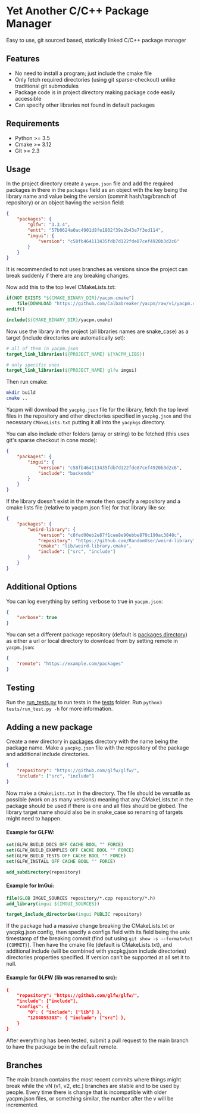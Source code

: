 # Yet Another C/C++ Package Manager

Easy to use, git sourced based, statically linked C/C++ package manager

## Features

-   No need to install a program; just include the cmake file
-   Only fetch required directories (using git sparse-checkout) unlike traditional git submodules
-   Package code is in project directory making package code easily accessible
-   Can specify other libraries not found in default packages

## Requirements

-   Python >= 3.5
-   Cmake >= 3.12
-   Git >= 2.3

## Usage

In the project directory create a `yacpm.json` file and add the required
packages in there in the `packages` field as an object with the key being the
library name and value being the version (commit hash/tag/branch of repository)
or an object having the version field:

```json
{
    "packages": {
        "glfw": "3.3.4",
        "entt": "57b0624a0ac4901d8fe1802f39e2b43e7f3ed114",
        "imgui": {
            "version": "c58fb464113435fdb7d122fde87cef4920b3d2c6"
        }
    }
}
```

It is recommended to not uses branches as versions since the project can break
suddenly if there are any breaking changes.

Now add this to the top level CMakeLists.txt:

```cmake
if(NOT EXISTS "${CMAKE_BINARY_DIR}/yacpm.cmake")
    file(DOWNLOAD "https://github.com/Calbabreaker/yacpm/raw/v1/yacpm.cmake" "${CMAKE_BINARY_DIR}/yacpm.cmake")
endif()

include(${CMAKE_BINARY_DIR}/yacpm.cmake)
```

Now use the library in the project (all libraries names are snake_case) as a
target (include directories are automatically set):

```cmake
# all of them in yacpm.json
target_link_libraries(${PROJECT_NAME} ${YACPM_LIBS})

# only specific ones
target_link_libraries(${PROJECT_NAME} glfw imgui)
```

Then run cmake:

```sh
mkdir build
cmake ..
```

Yacpm will download the `yacpkg.json` file for the library, fetch the
top level files in the repository and other directories specified in
`yacpkg.json` and the necessary `CMakeLists.txt` putting it all into the
`yacpkgs` directory.

You can also include other folders (array or string) to be fetched (this uses
git's sparse checkout in cone mode):

```json
{
    "packages": {
        "imgui": {
            "version": "c58fb464113435fdb7d122fde87cef4920b3d2c6",
            "include": "backends"
        }
    }
}
```

If the library doesn't exist in the remote then specify a repository and a
cmake lists file (relative to yacpm.json file) for that library like so:

```json
{
    "packages": {
        "weird-library": {
            "version": "c8fed00eb2e87f1cee8e90ebbe870c190ac3848c",
            "repository": "https://github.com/RandomUser/weird-library",
            "cmake": "lib/weird-library.cmake",
            "include": ["src", "include"]
        }
    }
}
```

## Additional Options

You can log everything by setting verbose to true in `yacpm.json`:

```json
{
    "verbose": true
}
```

You can set a different package repository (default is [packages
directory](./packages)) as either a url or local directory to download from by
setting remote in `yacpm.json`:

```json
{
    "remote": "https://example.com/packages"
}
```

## Testing

Run the [run_tests.py](./tests/run_test.py) to run tests in the
[tests](./tests) folder. Run `python3 tests/run_test.py -h` for more
information.

## Adding a new package

Create a new directory in [packages](./packages) directory with the name being
the package name. Make a `yacpkg.json` file with the repository of the package
and additional include directories.

```json
{
    "repository": "https://github.com/glfw/glfw/",
    "include": ["src", "include"]
}
```

Now make a `CMakeLists.txt` in the directory. The file should be versatile as
possible (work on as many versions) meaning that any CMakeLists.txt in the
package should be used if there is one and all files should be globed. The
library target name should also be in snake_case so renaming of targets might
need to happen.

#### Example for GLFW:

```cmake
set(GLFW_BUILD_DOCS OFF CACHE BOOL "" FORCE)
set(GLFW_BUILD_EXAMPLES OFF CACHE BOOL "" FORCE)
set(GLFW_BUILD_TESTS OFF CACHE BOOL "" FORCE)
set(GLFW_INSTALL OFF CACHE BOOL "" FORCE)

add_subdirectory(repository)
```

#### Example for ImGui:

```cmake
file(GLOB IMGUI_SOURCES repository/*.cpp repository/*.h)
add_library(imgui ${IMGUI_SOURCES})

target_include_directories(imgui PUBLIC repository)
```

If the package had a massive change breaking the CMakeLists.txt or yacpkg.json
config, then specify a configs field with its field being the unix timestamp
of the breaking commit (find out using `git show -s --format=%ct {COMMIT}`).
Then have the cmake file (default is CMakeLists.txt), and additional include
(will be combined with yacpkg.json include directories) directories properties specified.
If version can't be supported at all set it to null.

#### Example for GLFW (lib was renamed to src):

```cmake
{
    "repository": "https://github.com/glfw/glfw/",
    "include": ["include"],
    "configs": {
        "0": { "include": ["lib"] },
        "1284055303": { "include": ["src"] },
    }
}
```

After everything has been tested, submit a pull request to the main branch to
have the package be in the default remote.

## Branches

The main branch contains the most recent commits where things might break while
the vN (v1, v2, etc.) branches are stable and to be used by people. Every time
there is change that is incompatible with older yacpm.json files, or something
similar, the number after the v will be incremented.
